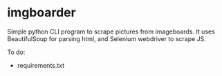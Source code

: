 # imgboarder
Simple python CLI program to scrape pictures from imageboards.
It uses BeautifulSoup for parsing html, and Selenium webdriver to scrape JS.

To do:
* requirements.txt
